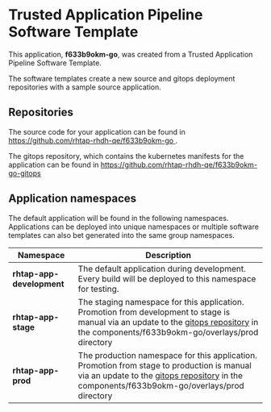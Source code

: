 # Trusted Application Pipeline Software Template

This application, **f633b9okm-go**, was created from a Trusted Application Pipeline Software Template.

The software templates create a new source and gitops deployment repositories with a sample source application. 

## Repositories

The source code for your application can be found in [https://github.com/rhtap-rhdh-qe/f633b9okm-go ](https://github.com/rhtap-rhdh-qe/f633b9okm-go ).
 
The gitops repository, which contains the kubernetes manifests for the application can be found in 
[https://github.com/rhtap-rhdh-qe/f633b9okm-go-gitops ](https://github.com/rhtap-rhdh-qe/f633b9okm-go-gitops ) 

## Application namespaces 

The default application will be found in the following namespaces. Applications can be deployed into unique namespaces or multiple software templates can also bet generated into the same group namespaces.  

|  Namespace   |  Description   |  
| -------- | -------- |   
| **rhtap-app-development** | The default application during development. Every build will be deployed to this namespace for testing. | 
| **rhtap-app-stage** | The staging namespace for this application. Promotion from development to stage is manual via an update to the [gitops repository](https://github.com/rhtap-rhdh-qe/f633b9okm-go-gitops ) in the components/f633b9okm-go/overlays/prod directory |  
| **rhtap-app-prod** | The production namespace for this application. Promotion from stage to production is manual via an update to the [gitops repository](https://github.com/rhtap-rhdh-qe/f633b9okm-go-gitops ) in the components/f633b9okm-go/overlays/prod directory | 